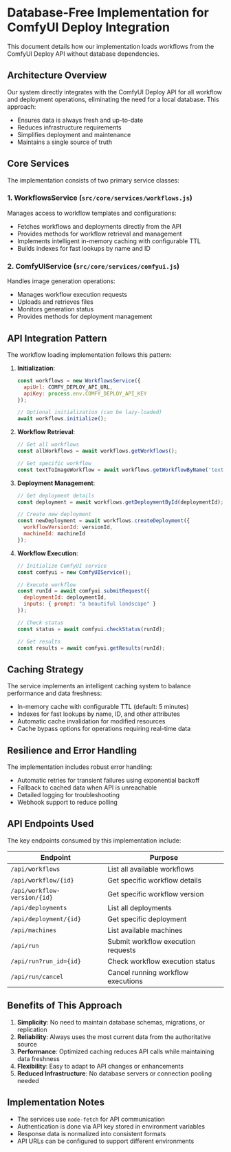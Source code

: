 # Database-Free Implementation for ComfyUI Deploy Integration

This document details how our implementation loads workflows from the ComfyUI Deploy API without database dependencies.

## Architecture Overview

Our system directly integrates with the ComfyUI Deploy API for all workflow and deployment operations, eliminating the need for a local database. This approach:

- Ensures data is always fresh and up-to-date
- Reduces infrastructure requirements
- Simplifies deployment and maintenance
- Maintains a single source of truth

## Core Services

The implementation consists of two primary service classes:

### 1. WorkflowsService (`src/core/services/workflows.js`)

Manages access to workflow templates and configurations:
- Fetches workflows and deployments directly from the API
- Provides methods for workflow retrieval and management
- Implements intelligent in-memory caching with configurable TTL
- Builds indexes for fast lookups by name and ID

### 2. ComfyUIService (`src/core/services/comfyui.js`)

Handles image generation operations:
- Manages workflow execution requests
- Uploads and retrieves files
- Monitors generation status
- Provides methods for deployment management

## API Integration Pattern

The workflow loading implementation follows this pattern:

1. **Initialization**:
   ```javascript
   const workflows = new WorkflowsService({
     apiUrl: COMFY_DEPLOY_API_URL,
     apiKey: process.env.COMFY_DEPLOY_API_KEY
   });
   
   // Optional initialization (can be lazy-loaded)
   await workflows.initialize();
   ```

2. **Workflow Retrieval**:
   ```javascript
   // Get all workflows
   const allWorkflows = await workflows.getWorkflows();
   
   // Get specific workflow
   const textToImageWorkflow = await workflows.getWorkflowByName('text2img');
   ```

3. **Deployment Management**:
   ```javascript
   // Get deployment details
   const deployment = await workflows.getDeploymentById(deploymentId);
   
   // Create new deployment
   const newDeployment = await workflows.createDeployment({
     workflowVersionId: versionId,
     machineId: machineId
   });
   ```

4. **Workflow Execution**:
   ```javascript
   // Initialize ComfyUI service
   const comfyui = new ComfyUIService();
   
   // Execute workflow
   const runId = await comfyui.submitRequest({
     deploymentId: deploymentId,
     inputs: { prompt: "a beautiful landscape" }
   });
   
   // Check status
   const status = await comfyui.checkStatus(runId);
   
   // Get results
   const results = await comfyui.getResults(runId);
   ```

## Caching Strategy

The service implements an intelligent caching system to balance performance and data freshness:

- In-memory cache with configurable TTL (default: 5 minutes)
- Indexes for fast lookups by name, ID, and other attributes
- Automatic cache invalidation for modified resources
- Cache bypass options for operations requiring real-time data

## Resilience and Error Handling

The implementation includes robust error handling:

- Automatic retries for transient failures using exponential backoff
- Fallback to cached data when API is unreachable
- Detailed logging for troubleshooting
- Webhook support to reduce polling

## API Endpoints Used

The key endpoints consumed by this implementation include:

| Endpoint | Purpose |
|----------|---------|
| `/api/workflows` | List all available workflows |
| `/api/workflow/{id}` | Get specific workflow details |
| `/api/workflow-version/{id}` | Get specific workflow version |
| `/api/deployments` | List all deployments |
| `/api/deployment/{id}` | Get specific deployment |
| `/api/machines` | List available machines |
| `/api/run` | Submit workflow execution requests |
| `/api/run?run_id={id}` | Check workflow execution status |
| `/api/run/cancel` | Cancel running workflow executions |

## Benefits of This Approach

1. **Simplicity**: No need to maintain database schemas, migrations, or replication
2. **Reliability**: Always uses the most current data from the authoritative source
3. **Performance**: Optimized caching reduces API calls while maintaining data freshness
4. **Flexibility**: Easy to adapt to API changes or enhancements
5. **Reduced Infrastructure**: No database servers or connection pooling needed

## Implementation Notes

- The services use `node-fetch` for API communication
- Authentication is done via API key stored in environment variables
- Response data is normalized into consistent formats
- API URLs can be configured to support different environments 